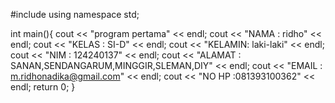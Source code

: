 #include <iostream>
using namespace std;

int main(){
    cout << "program pertama" << endl;
    cout << "NAMA   : ridho" << endl;
    cout << "KELAS  : SI-D" << endl;
    cout << "KELAMIN: laki-laki" << endl;
    cout << "NIM    : 124240137" << endl;
    cout << "ALAMAT : SANAN,SENDANGARUM,MINGGIR,SLEMAN,DIY" << endl;
    cout << "EMAIL  : m.ridhonadika@gmail.com" << endl;
    cout << "NO HP  :081393100362" << endl;
    return 0;
}  
